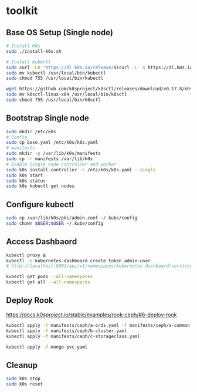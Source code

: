 # toolkit

## Base OS Setup (Single node)

```bash
# Install K0s
sudo ./install-k0s.sh

# Install Kubectl
sudo curl -LO "https://dl.k8s.io/release/$(curl -L -s https://dl.k8s.io/release/stable.txt)/bin/linux/amd64/kubectl"
sudo mv kubectl /usr/local/bin/kubectl
sudo chmod 755 /usr/local/bin/kubectl

wget https://github.com/k0sproject/k0sctl/releases/download/v0.17.8/k0sctl-linux-x64
sudo mv k0sctl-linux-x64 /usr/local/bin/k0sctl
sudo chmod 755 /usr/local/bin/k0sctl
```

<!-- ## Prepare image bundle

```bash
k0s airgap list-images | xargs -I{} docker pull {}
docker image save $(k0s airgap list-images | xargs) -o bundle_file

sudo mkdir -p /var/lib/k0s/images
sudo cp bundle_file /var/lib/k0s/images/bundle_file
``` -->

## Bootstrap Single node

```bash
sudo mkdir /etc/k0s
# Config
sudo cp base.yaml /etc/k0s/k0s.yaml
# manifests
sudo mkdir -p /var/lib/k0s/manifests
sudo cp -r manifests /var/lib/k0s
# Enable Single node controller and worker
sudo k0s install controller -c /etc/k0s/k0s.yaml --single
sudo k0s start
sudo k0s status
sudo k0s kubectl get nodes
```

## Configure kubectl

```bash
sudo cp /var/lib/k0s/pki/admin.conf ~/.kube/config
sudo chown $USER:$USER ~/.kube/config
```

## Access Dashbaord

```bash
kubectl proxy &
kubectl -n kubernetes-dashboard create token admin-user
# http://localhost:8001/api/v1/namespaces/kubernetes-dashboard/services/https:kubernetes-dashboard:/proxy/#/login
```

```bash
kubectl get pods --all-namespaces
kubectl get all --all-namespaces
```

## Deploy Rook

https://docs.k0sproject.io/stable/examples/rook-ceph/#6-deploy-rook

```bash
kubectl apply -f manifests/ceph/a-crds.yaml -f manifests/ceph/a-common.yaml -f manifests/ceph/a-operator.yaml
kubectl apply -f manifests/ceph/b-cluster.yaml
kubectl apply -f manifests/ceph/c-storageclass.yaml

kubectl apply -f mongo-pvc.yaml
```

## Cleanup

```bash
sudo k0s stop
sudo k0s reset
```